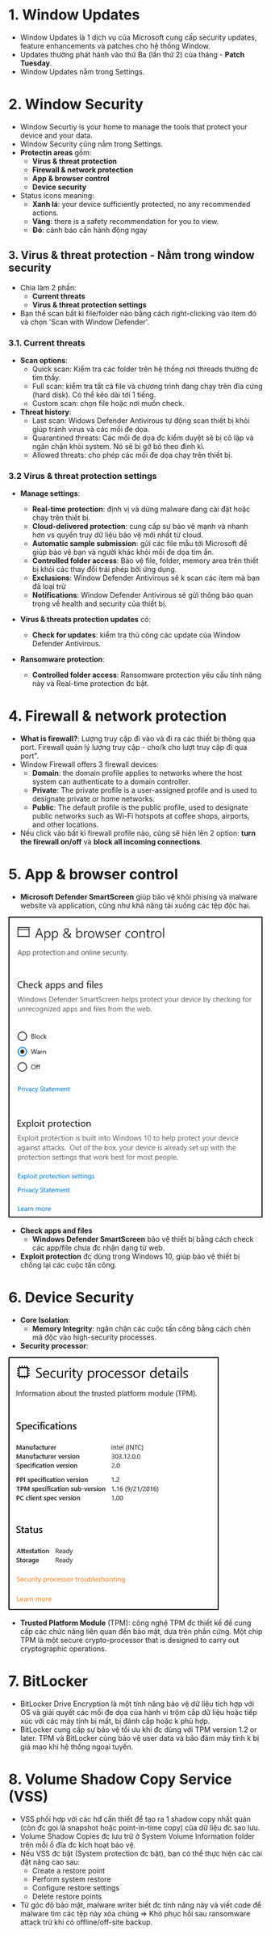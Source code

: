 # 1. Window Updates
- Window Updates là 1 dịch vụ của Microsoft cung cấp security updates, feature enhancements và patches cho hệ thống Window.
- Updates thường phát hành vào thứ Ba (lần thứ 2) của tháng - **Patch Tuesday**. 
- Window Updates nằm trong Settings.

# 2. Window Security
- Window Securtiy is your home to manage the tools that protect your device and your data.
- Window Security cũng nằm trong Settings.
- **Protectin areas** gồm:
	+ **Virus & threat protection**
	+ **Firewall & network protection**
	+ **App & browser control**
	+ **Device security**
- Status icons meaning:
	+ **Xanh lá**: your device sufficiently protected, no any recommended actions.
	+ **Vàng**: there is a safety recommendation for you to view.
	+ **Đỏ**: cảnh báo cần hành động ngay

## 3. Virus & threat protection - Nằm trong window security
- Chia làm 2 phần:
	+ **Current threats**
	+ **Virus & threat protection settings**
- Bạn thể scan bất kì file/folder nào bằng cách right-clicking vào item đó và chọn 'Scan with Window Defender'.

### 3.1. Current threats
- **Scan options**:
	+ Quick scan: Kiểm tra các folder trên hệ thống nơi threads thường đc tìm thấy.
	+ Full scan: kiểm tra tất cả file và chương trình đang chạy trên đĩa cứng (hard disk). Có thể kéo dài tới 1 tiếng.
	+ Custom scan: chọn file hoặc nơi muốn check.
- **Threat history**:
	+ Last scan: Widows Defender Antivirous tự động scan thiết bị khỏi giúp tránh virus và các mối đe dọa.
	+ Quarantined threats: Các mối đe dọa đc kiểm duyệt sẽ bị cô lập và ngăn chặn khỏi system. Nó sẽ bị gỡ bỏ theo định kì.
	+ Allowed threats: cho phép các mối đe dọa chạy trên thiết bị.

### 3.2 Virus & threat protection settings
- **Manage settings**:
	+ **Real-time protection**: định vị và dừng malware đang cài đặt hoặc chạy trên thiết bị.
	+ **Cloud-delivered protection**: cung cấp sự bảo vệ mạnh và nhanh hơn vs quyền truy dữ liệu bảo vệ mới nhất từ cloud.
	+ **Automatic sample submission**: gửi các file mẫu tới Microsoft để giúp bảo vệ bạn và người khác khỏi mối đe dọa tìm ẩn.
	+ **Controlled folder access**: Bảo vệ file, folder, memory area trên thiết bị khỏi các thay đổi trái phép bởi ứng dụng.
	+ **Exclusions**: Window Defender Antivirous sẽ k scan các item mà bạn đã loại trừ
	+ **Notifications**: Window Defender Antivirous sẽ gửi thông báo quan trọng về health and security của thiết bị.

- **Virus & threats protection updates** có:
	+ **Check for updates**: kiểm tra thủ công các update của Window Defender Antivirous.

- **Ransomware protection**:
	+ **Controlled folder access**: Ransomware protection yêu cầu tính năng này và Real-time protection đc bật.

# 4. Firewall & network protection
- **What is firewall?**: Lượng truy cập đi vào và đi ra các thiết bị thông qua port. Firewall quản lý lượng truy cập - cho/k cho lượt truy cập đi qua port".
- Window Firewall offers 3 firewall devices:
	+ **Domain**: the domain profile applies to networks where the host system can authenticate to a domain controller.
	+ **Private**: The private profile is a user-assigned profile and is used to designate private or home networks.
	+ **Public**: The default profile is the public profile, used to designate public networks such as Wi-Fi hotspots at coffee shops, airports, and other locations.
- Nếu click vào bất kì firewall profile nào, cũng sẽ hiện lên 2 option: **turn the firewall on/off** và **block all incoming connections**.

# 5. App & browser control
- **Microsoft Defender SmartScreen** giúp bảo vệ khỏi phising và malware website và application, cũng như khả năng tải xuống các tệp độc hại.

![MDS](/images/windows-app-control.png)

- **Check apps and files**
	+ **Windows Defender SmartScreen** bảo vệ thiết bị bằng cách check các app/file chưa đc nhận dạng từ web.
- **Exploit protection** đc dùng trong Windows 10, giúp bảo vệ thiết bị chống lại các cuộc tấn công.

# 6. Device Security
- **Core Isolation**: 
	+ **Memory Integrity**: ngăn chặn các cuộc tấn công bằng cách chèn mã độc vào high-security processes.
- **Security processor**: 

![Window TPM](/images/windows-tpm.png)

- **Trusted Platform Module** (TPM): công nghệ TPM đc thiết kế để cung cấp các chức năng liên quan đến bảo mật, dựa trên phần cứng. Một chip TPM là một secure crypto-processor that is designed to carry out cryptographic operations. 

# 7. BitLocker
- BitLocker Drive Encryption là một tính năng bảo vệ dữ liệu tích hợp với OS và giải quyết các mối đe dọa của hành vi trộm cắp dữ liệu hoặc tiếp xúc với các máy tính bị mất, bị đánh cắp hoặc k phù hợp.
- BitLocker cung cấp sự bảo vệ tối ưu khi đc dùng với TPM version 1.2 or later. TPM và BitLocker cùng bảo vệ user data và bảo đảm máy tính k bị giả mạo khi hệ thống ngoại tuyến.

# 8. Volume Shadow Copy Service (VSS)
- VSS phối hợp với các hđ cần thiết để tạo ra 1 shadow copy nhất quán (còn đc gọi là snapshot hoặc point-in-time copy) của dữ liệu đc sao lưu.
- Volume Shadow Copies đc lưu trữ ở System Volume Information folder trên mỗi ổ đĩa đc kích hoạt bảo vệ.
- Nếu VSS đc bật (System protection đc bật), bạn có thể thực hiện các cài đặt nâng cao sau:
	+ Create a restore point
	+ Perform system restore
	+ Configure restore settings
	+ Delete restore points
- Từ góc độ bảo mật, malware writer biết đc tính năng này và viết code để malware tìm các tệp này xóa chúng => Khó phục hồi sau ransomware attack trừ khi có offline/off-site backup.